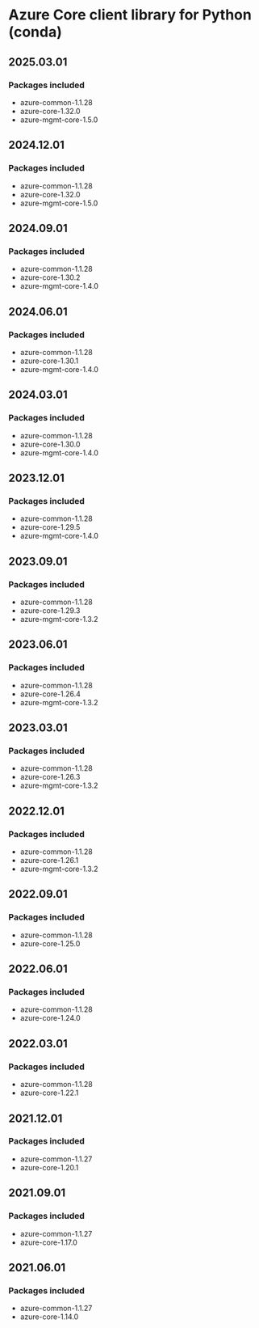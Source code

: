 # Azure Core client library for Python (conda)

## 2025.03.01

### Packages included

- azure-common-1.1.28
- azure-core-1.32.0
- azure-mgmt-core-1.5.0

## 2024.12.01

### Packages included

- azure-common-1.1.28
- azure-core-1.32.0
- azure-mgmt-core-1.5.0

## 2024.09.01

### Packages included

- azure-common-1.1.28
- azure-core-1.30.2
- azure-mgmt-core-1.4.0

## 2024.06.01

### Packages included

- azure-common-1.1.28
- azure-core-1.30.1
- azure-mgmt-core-1.4.0

## 2024.03.01

### Packages included

- azure-common-1.1.28
- azure-core-1.30.0
- azure-mgmt-core-1.4.0

## 2023.12.01

### Packages included

- azure-common-1.1.28
- azure-core-1.29.5
- azure-mgmt-core-1.4.0

## 2023.09.01

### Packages included

- azure-common-1.1.28
- azure-core-1.29.3
- azure-mgmt-core-1.3.2

## 2023.06.01

### Packages included

- azure-common-1.1.28
- azure-core-1.26.4
- azure-mgmt-core-1.3.2

## 2023.03.01

### Packages included

- azure-common-1.1.28
- azure-core-1.26.3
- azure-mgmt-core-1.3.2

## 2022.12.01

### Packages included

- azure-common-1.1.28
- azure-core-1.26.1
- azure-mgmt-core-1.3.2

## 2022.09.01

### Packages included

- azure-common-1.1.28
- azure-core-1.25.0

## 2022.06.01

### Packages included

- azure-common-1.1.28
- azure-core-1.24.0

## 2022.03.01

### Packages included

- azure-common-1.1.28
- azure-core-1.22.1

## 2021.12.01

### Packages included

- azure-common-1.1.27
- azure-core-1.20.1

## 2021.09.01

### Packages included

- azure-common-1.1.27
- azure-core-1.17.0

## 2021.06.01

### Packages included

- azure-common-1.1.27
- azure-core-1.14.0
